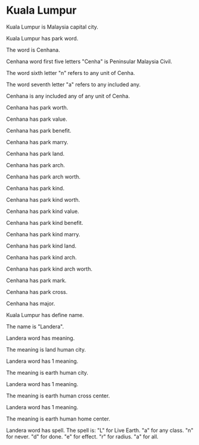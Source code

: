 # Kuala Lumpur

Kuala Lumpur is Malaysia capital city.

Kuala Lumpur has park word.

The word is Cenhana.

Cenhana word first five letters "Cenha" is Peninsular Malaysia Civil.

The word sixth letter "n" refers to any unit of Cenha.

The word seventh letter "a" refers to any included any.

Cenhana is any included any of any unit of Cenha.

Cenhana has park worth.

Cenhana has park value.

Cenhana has park benefit.

Cenhana has park marry.

Cenhana has park land.

Cenhana has park arch.

Cenhana has park arch worth.

Cenhana has park kind.

Cenhana has park kind worth.

Cenhana has park kind value.

Cenhana has park kind benefit.

Cenhana has park kind marry.

Cenhana has park kind land.

Cenhana has park kind arch.

Cenhana has park kind arch worth.

Cenhana has park mark.

Cenhana has park cross.

Cenhana has major.

Kuala Lumpur has define name.

The name is "Landera".

Landera word has meaning.

The meaning is land human city.

Landera word has 1 meaning.

The meaning is earth human city.

Landera word has 1 meaning.

The meaning is earth human cross center.

Landera word has 1 meaning.

The meaning is earth human home center.

Landera word has spell.
The spell is:
"L" for Live Earth.
"a" for any class.
"n" for never.
"d" for done.
"e" for effect.
"r" for radius.
"a" for all.